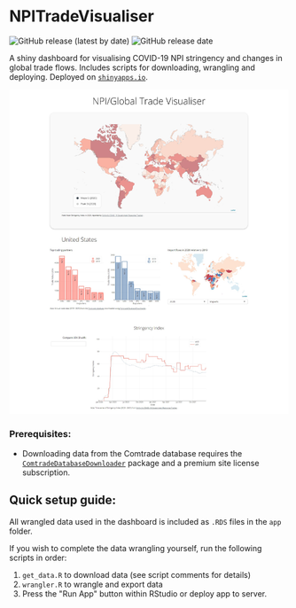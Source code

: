 # NPITradeVisualiser

![GitHub release (latest by date)](https://img.shields.io/github/v/release/andreas-andersen/NPITradeVisualiser?label=last%20version)
![GitHub release date](https://img.shields.io/github/release-date/andreas-andersen/NPITradeVisualiser)

A shiny dashboard for visualising COVID-19 NPI stringency and changes in 
global trade flows. Includes scripts for downloading, wrangling and deploying. 
Deployed on [`shinyapps.io`](https://andreasandersen.shinyapps.io/NPITradeVisualiser/).

![Screenshot](img/illustration_screenshot.png?raw=true "Screenshot")

### Prerequisites:

- Downloading data from the Comtrade database requires the 
[`ComtradeDatabaseDownloader`](https://github.com/andreas-andersen/ComtradeDatabaseDownloader)
package and a premium site license subscription.

## Quick setup guide:

All wrangled data used in the dashboard is included as `.RDS` files in the 
`app` folder.

If you wish to complete the data wrangling yourself, run the following scripts
in order:

1. `get_data.R` to download data (see script comments for details)
2. `wrangler.R` to wrangle and export data
3. Press the "Run App" button within RStudio or deploy app to server.
